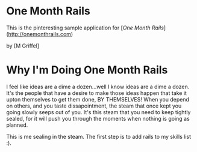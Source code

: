 # One Month Rails

This is the pinteresting sample application for
[*One Month Rails*] (http://onemonthrails.com)

by [M Griffel] 

# Why I'm Doing One Month Rails

I feel like ideas are a dime a dozen...well I know ideas are a dime a dozen. It's the people that have a desire to make those ideas happen that take it upton themselves to get them done, BY THEMSELVES! When you depend on others, and you taste dissapointment, the steam that once kept you going slowly seeps out of you. It's this steam that you need to keep tightly sealed, for it will push you through the moments when nothing is going as planned.

This is me sealing in the steam. The first step is to add rails to my skills list :).